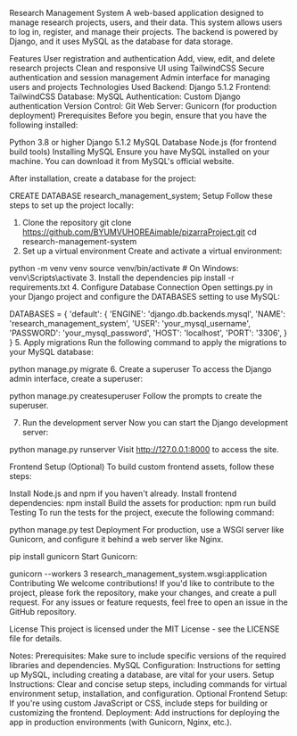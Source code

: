 Research Management System
A web-based application designed to manage research projects, users, and their data. This system allows users to log in, register, and manage their projects. The backend is powered by Django, and it uses MySQL as the database for data storage.

Features
User registration and authentication
Add, view, edit, and delete research projects
Clean and responsive UI using TailwindCSS
Secure authentication and session management
Admin interface for managing users and projects
Technologies Used
Backend: Django 5.1.2
Frontend: TailwindCSS
Database: MySQL
Authentication: Custom Django authentication
Version Control: Git
Web Server: Gunicorn (for production deployment)
Prerequisites
Before you begin, ensure that you have the following installed:

Python 3.8 or higher
Django 5.1.2
MySQL Database
Node.js (for frontend build tools)
Installing MySQL
Ensure you have MySQL installed on your machine. You can download it from MySQL's official website.

After installation, create a database for the project:

CREATE DATABASE research_management_system;
Setup
Follow these steps to set up the project locally:

1. Clone the repository
git clone https://github.com/BYUMVUHOREAimable/pizarraProject.git
cd research-management-system
2. Set up a virtual environment
Create and activate a virtual environment:

python -m venv venv
source venv/bin/activate   # On Windows: venv\Scripts\activate
3. Install the dependencies
pip install -r requirements.txt
4. Configure Database Connection
Open settings.py in your Django project and configure the DATABASES setting to use MySQL:

DATABASES = {
    'default': {
        'ENGINE': 'django.db.backends.mysql',
        'NAME': 'research_management_system',
        'USER': 'your_mysql_username',
        'PASSWORD': 'your_mysql_password',
        'HOST': 'localhost',
        'PORT': '3306',
    }
}
5. Apply migrations
Run the following command to apply the migrations to your MySQL database:

python manage.py migrate
6. Create a superuser
To access the Django admin interface, create a superuser:

python manage.py createsuperuser
Follow the prompts to create the superuser.

7. Run the development server
Now you can start the Django development server:

python manage.py runserver
Visit http://127.0.0.1:8000 to access the site.

Frontend Setup (Optional)
To build custom frontend assets, follow these steps:

Install Node.js and npm if you haven't already.
Install frontend dependencies:
npm install
Build the assets for production:
npm run build
Testing
To run the tests for the project, execute the following command:

python manage.py test
Deployment
For production, use a WSGI server like Gunicorn, and configure it behind a web server like Nginx.

pip install gunicorn
Start Gunicorn:

gunicorn --workers 3 research_management_system.wsgi:application
Contributing
We welcome contributions! If you'd like to contribute to the project, please fork the repository, make your changes, and create a pull request. For any issues or feature requests, feel free to open an issue in the GitHub repository.

License
This project is licensed under the MIT License - see the LICENSE file for details.

Notes:
Prerequisites: Make sure to include specific versions of the required libraries and dependencies.
MySQL Configuration: Instructions for setting up MySQL, including creating a database, are vital for your users.
Setup Instructions: Clear and concise setup steps, including commands for virtual environment setup, installation, and configuration.
Optional Frontend Setup: If you're using custom JavaScript or CSS, include steps for building or customizing the frontend.
Deployment: Add instructions for deploying the app in production environments (with Gunicorn, Nginx, etc.).
